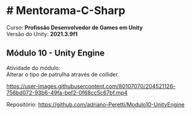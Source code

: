 # # Mentorama-C-Sharp

Curso: **Profissão Desenvolvedor de Games em Unity**<br/>
Versão do Unity: **2021.3.9f1**<br/>

## Módulo 10 - **Unity Engine**<br/>

Atividade do módulo:<br/>
Alterar o tipo de patrulha através de collider.<br/>


https://user-images.githubusercontent.com/80107070/204521126-756bd072-93b6-49fa-bef2-0f68cc5c67bf.mp4


Repositório: https://github.com/adriano-Peretti/Modulo10-UnityEngine
